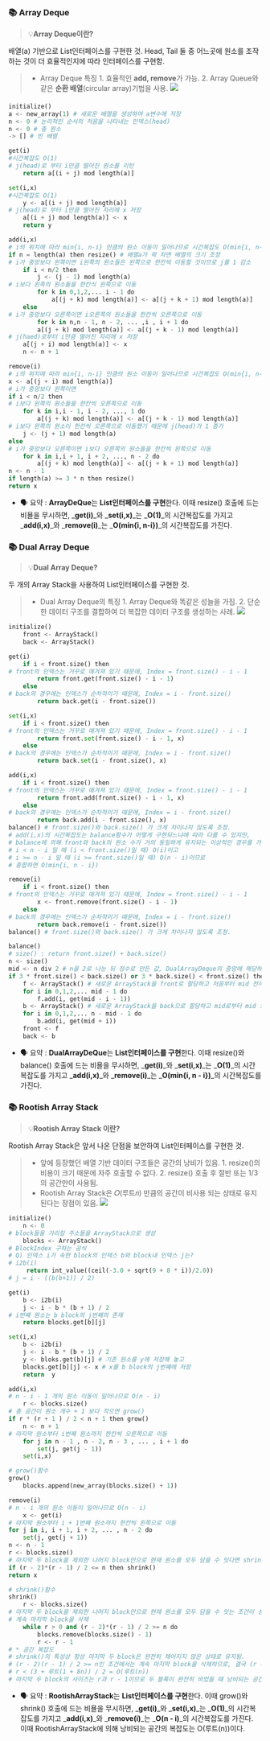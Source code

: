 ### 📚 Array Deque
>💡**Array Deque이란?** 
>
배열(a) 기반으로 List인터페이스를 구현한 것. 
Head, Tail 둘 중 어느곳에 원소를 조작하는 것이 더 효율적인지에 따라 인터페이스를 구현함.
> * Array Deque 특징
	1. 효율적인 **add, remove**가 가능.
	2. Array Queue와 같은 **순환 배열**(circular array)기법을 사용.
![](https://velog.velcdn.com/images/codudals98/post/437733e0-3ce1-4d1a-a027-bea0c118f365/image.png)
####
```py
initialize()
a <- new_array(1) # 새로운 배열을 생성하여 a변수에 저장
n <- 0 # 논리적인 순서의 처음을 나타내는 인덱스(head)
n <- 0 # 총 원소 
-> [] # 빈 배열
```
```py
get(i)
#시간복잡도 O(1) 
# j(head)로 부터 i만큼 떨어진 원소를 리턴
	return a[(i + j) mod length(a)] 
```
```py
set(i,x)
#시간복잡도 O(1)
	y <- a[(i + j) mod length(a)]
# j(head)로 부터 i만큼 떨어진 자리에 x 저장
	a[(i + j) mod length(a)] <- x
	return y
```
```py
add(i,x)
# i의 위치에 따라 min{i, n-i} 만큼의 원소 이동이 일어나므로 시간복잡도 O(min{i, n-i})
if n = length(a) then resize() # 배열a가 꽉 차면 배열의 크기 조정
# i가 중앙보다 왼쪽이면 i왼쪽의 원소들은 왼쪽으로 한칸씩 이동할 것이므로 j를 1 감소
	if i < n/2 then
		j <- (j - 1) mod length(a)
# i보다 왼족의 원소들을 한칸식 왼쪽으로 이동
		for k in 0,1,2,... i - 1 do
        	a[(j + k) mod length(a)] <- a[(j + k + 1) mod length(a)]
    else
# i가 중앙보다 오른쪽이면 i오른쪽의 원소들을 한칸씩 오른쪽으로 이동
	    for k in n,n - 1, n - 2, ... ,i , i + 1 do
        a[(j + k) mod length(a)] <- a[(j + k - 1) mod length(a)]
# j(haed)로부터 i만큼 떨어진 자리에 x 저장
	a[(j + i) mod length(a)] <- x 
	n <- n + 1
```
```py
remove(i)
# i의 위치에 따라 min{i, n-i} 만큼의 원소 이동이 일어나므로 시간복잡도 O(min{i, n-i})
x <- a[(j + i) mod length(a)]
# i가 중앙보다 왼쪽이면
if i < n/2 then
# i보다 왼쪽의 원소들을 한칸씩 오른쪽으로 이동
	for k in i,i - 1, i - 2, ..., 1 do
    	a[(j + k) mod length(a)] <- a[(j + k - 1) mod length(a)]
# i보다 왼쪽의 원소이 한칸씩 오른쪽으로 이동했기 때문에 j(head)가 1 증가
	j <- (j + 1) mod length(a)
else 
# i가 중앙보다 오른쪽이면 i보다 오른쪽의 원소들을 한칸씩 왼쪽으로 이동
	for k in i,i + 1, i + 2, ..., n - 2 do
    	a[(j + k) mod length(a)] <- a[(j + k + 1) mod length(a)]
n <- n - 1
if length(a) >= 3 * n then resize()
return x
```
* 🗣️ 요약 : 
**ArrayDeQue**는 **List인터페이스를 구현**한다. 이때 resize() 호출에 드는 비욜을 무시하면, _**get(i)**_와 _**set(i,x)**_는 _**O(1)**_의 시간복잡도를 가지고 _**add(i,x)**_와 _**remove(i)**_는 _**O(min{i, n-i})**_의 시간복잡도를 가진다.
####

    
### 📚 Dual Array Deque
>💡**Dual Array Deque?** 
>
두 개의 Array Stack을 사용하여 List인터페이스를 구현한 것.
> * Dual Array Deque의 특징
	1. Array Deque와 똑같은 성늘을 가짐.
	2. 단순한 데이터 구조를 결합하여 더 복잡한 데이터 구조를 생성하는 사례. 
	![](https://velog.velcdn.com/images/codudals98/post/8d6a534b-8764-4f6a-9b23-2bd17a54da4a/image.png)
```py
initialize()
	front <- ArrayStack()
    back <- ArrayStack()
```
```py
get(i)
	if i < front.size() then
# front의 인덱스는 거꾸로 매겨져 있기 때문에, Index = front.size() - i - 1
		return front.get(front.size() - i - 1)
	else
# back의 경우에는 인덱스가 순차적이기 때문에, Index = i - front.size()
		return back.get(i - front.size())
```
```py
set(i,x)
	if i < front.size() then
# front의 인덱스는 거꾸로 매겨져 있기 때문에, Index = front.size() - i - 1
		return front.set(front.size() - i - 1, x)
	else
# back의 경우에는 인덱스가 순차적이기 때문에, Index = i - front.size()
		return back.set(i - front.size(), x)
```
```py
add(i,x)
	if i < front.size() then
# front의 인덱스는 거꾸로 매겨져 있기 때문에, Index = front.size() - i - 1
		return front.add(front.size() - i - 1, x)
	else
# back의 경우에는 인덱스가 순차적이기 때문에, Index = i - front.size()
		return back.add(i - front.size(), x)
balance() # front.size()와 back.size() 가 크게 차이나지 않도록 조정.
# add(i,x)의 시간복잡도는 balance함수가 어떻게 구현되느냐에 따라 다를 수 있지만,
# balance에 의해 front와 back의 원소 수가 거의 동일하게 유지되는 이상적인 경우를 가정하면, 
# i < n - i 일 때 (i < front.size()일 때) O(i)이고
# i >= n - i 일 때 (i >= front.size()일 때) O(n - i)이므로
# 종합하면 O(min{i, n - i})
```
```py
remove(i)
	if i < front.size() then
# front의 인덱스는 거꾸로 매겨져 있기 때문에, Index = front.size() - i - 1
		x <- front.remove(front.size() - i - 1)
	else
# back의 경우에는 인덱스가 순차적이기 때문에, Index = i - front.size()
		return back.remove(i - front.size())
balance() # front.size()와 back.size() 가 크게 차이나지 않도록 조정.
```
```py
balance()
# size() : return front.size() + back.size()
n <- size()
mid <- n div 2 # n을 2로 나눈 뒤 정수로 만든 값, DualArrayDeque의 중앙에 해당하는 인덱스
if 3 * front.size() < back.size() or 3 * back.size() < front.size() then
	f <- ArrayStack() # 새로운 ArrayStack을 front로 할당하고 처음부터 mid 전까지의 원소를 front에 저장
	for i in 0,1,2,... mid - 1 do
    	f.add(i, get(mid - i - 1))
    b <- ArrayStack() # 새로운 ArrayStack을 back으로 할당하고 mid로부터 mid 오른쪽의 원소들을 back에 저장
    for i in 0,1,2,... n - mid - 1 do
    	b.add(i, get(mid + i))
    front <- f
	back <- b
```
* 🗣️ 요약 : 
**DualArrayDeQue**는 **List인터페이스를 구현**한다. 이때 resize()와 balance() 호출에 드는 비욜을 무시하면, _**get(i)**_와 _**set(i,x)**_는 _**O(1)**_의 시간복잡도를 가지고 _**add(i,x)**_와 _**remove(i)**_는 _**O(min{i, n - i})**_의 시간복잡도를 가진다.
####
    
### 📚 Rootish Array Stack
>💡**Rootish Array Stack 이란?** 
>
Rootish Array Stack은 앞서 나온 단점을 보안하여 List인터페이스를 구현한 것.
> * 앞에 등장했던 배열 기반 데이터 구조들은 공간의 낭비가 있음.
	1. resize()의 비용이 크기 때문에 자주 호출할 수 없다.
    2. resize() 호출 후 절반 또는 1/3의 공간만이 사용됨.
> * Rootish Array Stack은 𝑂(루트𝑛) 만큼의 공간이 비사용 되는 상태로 유지된다는 장점이 있음. 
![](https://velog.velcdn.com/images/codudals98/post/5b0e5252-9d99-4a17-ac9a-19a5af5f584a/image.png)
```py
initialize()
	n <- 0
# block들을 가리킬 주소들을 ArrayStack으로 생성
	blocks <- ArrayStack()
# BlockIndex 구하는 공식
# Q) 인덱스 i가 속한 block의 인덱스 b와 block내 인덱스 j는?
# i2b(i)
	 return int_value((ceil(-3.0 + sqrt(9 + 8 * i))/2.0))
# j = i - ((b(b+1)) / 2)
```
```py
get(i)
	b <- i2b(i)
	j <- i - b * (b + 1) / 2
# i번째 원소는 b block의 j번째의 존재
	return blocks.get[b][j]
```
```py
set(i,x)
	b <- i2b(i)
	j <- i - b * (b + 1) / 2
    y <- bloks.get(b)[j] # 기존 원소를 y에 저장해 놓고
	blocks.get[b][j] <- x # x를 b block의 j번째에 저장
	return  y
```
```py
add(i,x)
# n - i - 1 개의 원소 이동이 일어나므로 O(n - i)
	r <- blocks.size()
# 총 공간이 원소 개수 + 1 보다 작으면 grow()
if r * (r + 1 ) / 2 < n + 1 then grow()
	n <- n + 1
# 마지막 원소부터 i번째 원소까지 한칸씩 오른쪽으로 이동
	for j in n - 1 , n - 2, n - 3 , ... , i + 1 do
    	set(j, get(j - 1))
	set(i,x)
```
```py
# grow()함수
grow()
 	blocks.append(new_array(blocks.size() + 1))
```
```py
remove(i)
# n - i 개의 원소 이동이 일어나므로 O(n - i)
	x <- get(i)
# 마지막 원소부터 i + 1번째 원소까지 한칸씩 왼쪽으로 이동
for j in i, i + 1, i + 2, ... , n - 2 do
	set(j, get(j + 1))
n <- n - 1
r <- blocks.size()
# 마지막 두 block을 제외한 나머지 block만으로 현재 원소를 모두 담을 수 잇다면 shrink()
if (r - 2)*(r - 1) / 2 <= n then shrink()
return x
```
```py
# shrink()함수
shrink()
	r <- blocks.size() 
# 마지막 두 block을 제외한 나머지 block만으로 현재 원소를 모두 담을 수 잇는 조건이 성립하는 동안
# 계속 마지막 block을 삭제
	while r > 0 and (r - 2)*(r - 1) / 2 >= n do
	 	blocks.remove(blocks.size() - 1)
		r <- r - 1
# * 공간 복잡도
# shrink()의 특성상 항상 마지막 두 block은 완전히 채어지지 않은 상태로 유지됨.
# (r - 2)(r - 1) / 2 >= n인 조건에서는 계속 마지막 block을 삭제하므로, 결국 (r - 2)(r - 1) / 2 < n 가 성립
# r < (3 + 루트(1 + 8n)) / 2 = O(루트(n))
# 마지막 두 block의 사이즈는 r과 r - 1이므로 두 블록이 완전히 비었을 때 낭비되는 공간은 2r - 1 = O(루트(n))
```
* 🗣️ 요약 : 
**RootishArrayStack**는 **List인터페이스를 구현**한다. 이때 grow()와 shrink() 호출에 드는 비욜을 무시하면, _**get(i)**_와 _**set(i,x)**_는 _**O(1)**_의 시간복잡도를 가지고 _**add(i,x)**_와 _**remove(i)**_는 _**O(n - i)**_의 시간복잡도를 가진다.
이때 RootishArrayStack에 의해 낭비되는 공간의 복잡도는 O(루트(n))이다.
####

